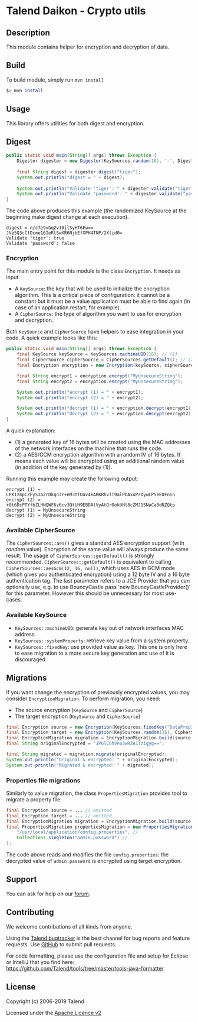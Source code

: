 # Talend Daikon - Crypto utils

## Description

This module contains helper for encryption and decryption of data.

## Build

To build module, simply run `mvn install`

```bash
$> mvn install
```

## Usage

This library offers utilities for both digest and encryption.

## Digest

```java
public static void main(String[] args) throws Exception {
    Digester digester = new Digester(KeySources.random(16), '-', DigestSources.pbkDf2());
    
    final String digest = digester.digest("tiger");
    System.out.println("digest = " + digest);
    
    System.out.println("Validate 'tiger': " + digester.validate("tiger", digest));
    System.out.println("Validate 'password': " + digester.validate("password", digest));
}
```

The code above produces this example (the randomized KeySource at the beginning make digest change at each execution).

```text
digest = n/c7e9vGq2v10jlSyHT6Fw==-JVe5Q3cCfDcme16IeRlSwXR6NjbEfXPH4TNP/2Xlid0=
Validate 'tiger': true
Validate 'password': false
```

### Encryption

The main entry point for this module is the class `Encryption`. It needs as input:

* A `KeySource`: the key that will be used to initialize the encryption algorithm. This is a critical piece of configuration: it cannot be a constant but it must be a value application must be able to find again (in case of an application restart, for example).
* A `CipherSource`: the type of algorithm you want to use for encryption and decryption.

Both `KeySource` and `CipherSource` have helpers to ease integration in your code. A quick example looks like this:

```java
public static void main(String[] args) throws Exception {
    final KeySource keySource = KeySources.machineUID(16); // (1)
    final CipherSource cipherSource = CipherSources.getDefault(); // (2) 
    final Encryption encryption = new Encryption(keySource, cipherSource);

    final String encrypt1 = encryption.encrypt("MyUnsecureString");
    final String encrypt2 = encryption.encrypt("MyUnsecureString");

    System.out.println("encrypt (1) = " + encrypt1);
    System.out.println("encrypt (2) = " + encrypt2);

    System.out.println("decrypt (1) = " + encryption.decrypt(encrypt1));
    System.out.println("decrypt (2) = " + encryption.decrypt(encrypt2));
}
```

A quick explanation: 
* (1) a generated key of 16 bytes will be created using the MAC addresses of the network interfaces on the machine that runs the code.
* (2) a AES/GCM encryption algorithm with a random IV of 16 bytes. It means each value will be encrypted using an additional random value (in addition of the key generated by (1)).

Running this example may create the following output:

```text
encrypt (1) = LPX1zmpCZFyS3a2rDkqnJr+nM3tTOav4kABKBhvTT9alPbAxuPrOywLP5eEDFnin
encrypt (2) = +0t6DcPTYfbZLHNQWF6z6cv3QtUH9EBDAlVyAtGrOokUHl8cZMJ1SNaCa8dNZQtp
decrypt (1) = MyUnsecureString
decrypt (2) = MyUnsecureString
```

### Available CipherSource

The `CipherSources::aes()` gives a standard AES encryption support (with *random* value). Encryption of the same value will always produce the same result.
The usage of `CipherSources::getDefault()` is strongly recommended. `CipherSources::getDefault()` is equivalent to calling `CipherSources::aesGcm(12, 16, null)`, which uses AES in GCM mode (which gives you authenticated encryption) using a 12 byte IV and a 16 byte authentication tag. The last parameter refers to a JCE
Provider that you can optionally use, e.g. to use BouncyCastle pass 'new BouncyCastleProvider()' for this parameter. However this should be unnecessary for
most use-cases.

### Available KeySource

* `KeySources::machineUID`: generate key out of network interfaces MAC address.
* `KeySources::systemProperty`: retrieve key value from a system property.
* `KeySources::fixedKey`: use provided value as key. This one is only here to ease migration to a more secure key generation and use of it is discouraged.

## Migrations

If you want change the encryption of previously encrypted values, you may consider `EncryptionMigration`. To perform migration, you need:

* The source encryption (`KeySource` and `CipherSource`)
* The target encryption (`KeySource` and `CipherSource`)

```java
final Encryption source = new Encryption(KeySources.fixedKey("DataPrepIsSoCool"), CipherSources.aes());
final Encryption target = new Encryption(KeySources.random(16), CipherSources.getDefault());
final EncryptionMigration migration = EncryptionMigration.build(source, target);
final String originalEncrypted = "JP6lC6hVeu3wRZA1Tzigyg==";

final String migrated = migration.migrate(originalEncrypted);
System.out.println("Original & encrypted: " + originalEncrypted);
System.out.println("Migrated & encrypted: " + migrated);
```

### Properties file migrations

Similarly to value migration, the class `PropertiesMigration` provides tool to migrate a property file:

```java
final Encryption source = ... // omitted
final Encryption target = ... // omitted
final EncryptionMigration migration = EncryptionMigration.build(source, target);
final PropertiesMigration propertiesMigration = new PropertiesMigration(migration, //
    "/usr/local/application/config.properties", //
    Collections.singleton("admin.password") //
);
```

The code above reads and modifies the file `config.properties`: the decrypted value of `admin.password` is encrypted using 
target encryption. 

## Support

You can ask for help on our [forum](https://community.talend.com/).


## Contributing

We welcome contributions of all kinds from anyone.

Using the [Talend bugtracker](https://jira.talendforge.org/projects/TDKN) is the best channel for bug reports and feature requests. Use [GitHub](https://github.com/Talend/daikon) to submit pull requests.

For code formatting, please use the configuration file and setup for Eclipse or IntelliJ that you find here: https://github.com/Talend/tools/tree/master/tools-java-formatter


## License

Copyright (c) 2006-2019 Talend

Licensed under the [Apache Licence v2](https://www.apache.org/licenses/LICENSE-2.0.txt)
